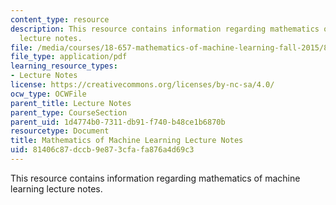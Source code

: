 ```yaml
---
content_type: resource
description: This resource contains information regarding mathematics of machine learning
  lecture notes.
file: /media/courses/18-657-mathematics-of-machine-learning-fall-2015/81406c87dccb9e873cfafa876a4d69c3_MIT18_657F15_LecNote.pdf
file_type: application/pdf
learning_resource_types:
- Lecture Notes
license: https://creativecommons.org/licenses/by-nc-sa/4.0/
ocw_type: OCWFile
parent_title: Lecture Notes
parent_type: CourseSection
parent_uid: 1d4774b0-7311-db91-f740-b48ce1b6870b
resourcetype: Document
title: Mathematics of Machine Learning Lecture Notes
uid: 81406c87-dccb-9e87-3cfa-fa876a4d69c3
---
```

This resource contains information regarding mathematics of machine learning lecture notes.